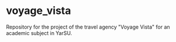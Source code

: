 # voyage_vista

Repository for the project of the travel agency "Voyage Vista" for an academic subject in YarSU.